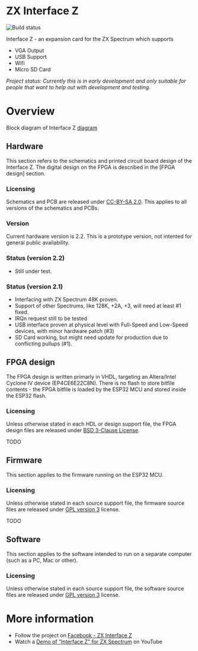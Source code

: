 # ZX Interface Z

![Build status](https://github.com/alvieboy/ZXInterfaceZ/workflows/CI/badge.svg)

Interface Z - an expansion card for the ZX Spectrum which supports

- VGA Output
- USB Support
- Wifi
- Micro SD Card

_Project status: Currently this is in early development and only suitable for people that want to help out with development and testing._

# Overview

Block diagram of Interface Z [diagram](https://raw.githubusercontent.com/alvieboy/ZXInterfaceZ/master/docs/overview.png)

## Hardware
This section refers to the schematics and printed circuit board design of the Interface Z. The digital design on the FPGA is described in the [FPGA design] section.
### Licensing
Schematics and PCB are released under [CC-BY-SA 2.0](https://creativecommons.org/licenses/by-sa/2.0/). This applies to all versions of the schematics and PCBs.
### Version
Current hardware version is 2.2. This is a prototype version, not intented for general public availability.
### Status (version 2.2)
- Still under test.
### Status (version 2.1)
- Interfacing with ZX Spectrum 48K proven.
- Support of other Spectrums, like 128K, +2A, +3, will need at least #1 fixed.
- IRQn request still to be tested
- USB interface proven at physical level with Full-Speed and Low-Speed devices, with minor hardware patch (#3)
- SD Card working, but might need update for production due to conflicting pullups (#1).

## FPGA design
The FPGA design is written primarly in VHDL, targeting an Altera/Intel Cyclone IV device (EP4CE6E22C8N). There is no flash to store bitfile contents - the FPGA bitfile is loaded by the ESP32 MCU and stored inside the ESP32 flash.

### Licensing
Unless otherwise stated in each HDL or design support file, the FPGA design files are released under [BSD 3-Clause License](https://opensource.org/licenses/BSD-3-Clause).


TODO
## Firmware
This section applies to the firmware running on the ESP32 MCU.
### Licensing
Unless otherwise stated in each source support file, the firmware source files are released under [GPL version 3](https://opensource.org/licenses/GPL-3.0) license.


TODO

## Software
This section applies to the software intended to run on a separate computer (such as a PC, Mac or other).
### Licensing
Unless otherwise stated in each source support file, the software source files are released under [GPL version 3](https://opensource.org/licenses/GPL-3.0) license.

# More information

- Follow the project on [Facebook - ZX Interface Z](https://www.facebook.com/zxinterfacez)
- Watch a [Demo of "Interface Z" for ZX Spectrum](https://www.youtube.com/watch?v=lMPc_8UKx1o) on YouTube

